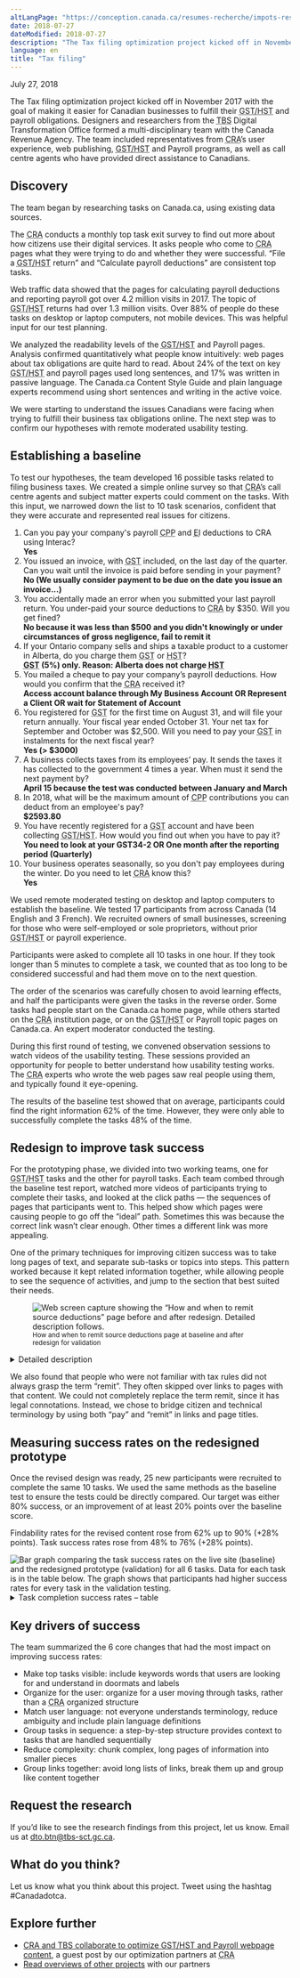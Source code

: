 ```yaml
---
altLangPage: "https://conception.canada.ca/resumes-recherche/impots-resume-recherche.html"
date: 2018-07-27
dateModified: 2018-07-27
description: "The Tax filing optimization project kicked off in November 2017 with the goal of making it easier for Canadian businesses to fulfill their Goods and Services Tax (GST), Harmonized Sales Tax (HST) and payroll obligations."
language: en
title: "Tax filing"
---
```

<p class="post-meta">July 27, 2018</p>
<p>The Tax filing optimization project kicked off in November 2017 with the goal of making it easier for Canadian businesses to fulfill their <abbr title="Goods and Services Tax/Harmonized Sales Tax">GST/HST</abbr> and payroll obligations. Designers and researchers from the <abbr title="Treasury Board of Canada Secretariat">TBS</abbr> Digital Transformation Office formed a multi-disciplinary team with the Canada Revenue Agency. The team included representatives from <abbr title="Canada Revenue Agency">CRA</abbr>’s user experience, web publishing, <abbr title="Goods and Services Tax/Harmonized Sales Tax">GST/HST</abbr> and Payroll programs, as well as call centre agents who have provided direct assistance to Canadians. </p>
<h2>Discovery</h2>
<p>The team began by researching tasks on Canada.ca, using existing data sources.</p>
<p>The <abbr title="Canada Revenue Agency">CRA</abbr> conducts a monthly top task exit survey to find out more about how citizens use their digital services. It asks people who come to <abbr title="Canada Revenue Agency">CRA</abbr> pages what they were trying to do and whether they were successful. “File a <abbr title="Goods and Services Tax/Harmonized Sales Tax">GST/HST</abbr> return” and “Calculate payroll deductions” are consistent top tasks. </p>
<p>Web traffic data showed that the pages for calculating payroll deductions and reporting payroll got over 4.2 million visits in 2017. The topic of <abbr title="Goods and Services Tax/Harmonized Sales Tax">GST/HST</abbr> returns had over 1.3 million visits. Over 88% of people do these tasks on desktop or laptop computers, not mobile devices. This was helpful input for our test planning.</p>
<p>We analyzed the readability levels of the <abbr title="Goods and Services Tax/Harmonized Sales Tax">GST/HST</abbr> and Payroll pages. Analysis confirmed quantitatively what people know intuitively: web pages about tax obligations are quite hard to read. About 24% of the text on key <abbr title="Goods and Services Tax/Harmonized Sales Tax">GST/HST</abbr> and payroll pages used long sentences, and 17% was written in passive language. The Canada.ca Content Style Guide and plain language experts recommend using short sentences and writing in the active voice. </p>
<p>We were starting to understand the issues Canadians were facing when trying to fulfill their business tax obligations online. The next step was to confirm our hypotheses with remote moderated usability testing. </p>
<h2>Establishing a baseline</h2>
<p>To test our hypotheses, the team developed 16 possible tasks related to filing business taxes. We created a simple online survey so that <abbr title="Canada Revenue Agency">CRA</abbr>’s call centre agents and subject matter experts could comment on the tasks. With this input, we narrowed down the list to 10 task scenarios, confident that they were accurate and represented real issues for citizens. </p>
<ol>
  <li>Can you pay your company's payroll <abbr title="Canada Pension Plan">CPP</abbr> and <abbr title="Employment Insurance">EI</abbr> deductions to CRA using Interac?<br>
    <b>Yes</b></li>
  <li class="li-sp">You issued an invoice, with <abbr title="Goods and Services Tax">GST</abbr> included, on the last day of the quarter. Can you wait until the invoice is paid before sending in your payment?<br>
    <b>No (We usually consider payment to be due on the date you issue an invoice...)</b></li>
  <li class="li-sp">You accidentally made an error when you submitted your last payroll return. You under-paid your source deductions to <abbr title="Canada Revenue Agency">CRA</abbr> by $350. Will you get fined?<br>
    <b>No because it was less than $500 and you didn't knowingly or under circumstances of gross negligence, fail to remit it</b></li>
  <li class="li-sp">If your Ontario company sells and ships a taxable product to a customer in Alberta, do you charge them <abbr title="Goods and Services Tax">GST</abbr> or <abbr title="Harmonized Sales Tax">HST</abbr>?<br>
    <b><abbr title="Goods and Services Tax">GST</abbr> (5%) only. Reason: Alberta does not charge <abbr title="Harmonized Sales Tax">HST</abbr></b></li>
  <li class="li-sp">You mailed a cheque to pay your company’s payroll deductions. How would you confirm that the <abbr title="Canada Revenue Agency">CRA</abbr> received it?<br>
    <b>Access account balance through My Business Account OR Represent a Client OR wait for Statement of Account</b></li>
  <li class="li-sp"> You registered for <abbr title="Goods and Services Tax">GST</abbr> for the first time on August 31, and will file your return annually. Your fiscal year ended October 31. Your net tax for September and October was $2,500. Will you need to pay your <abbr title="Goods and Services Tax">GST</abbr> in instalments for the next fiscal year?<br>
    <b>Yes (&gt; $3000)</b></li>
  <li class="li-sp"> A business collects taxes from its employees’ pay. It sends the taxes it has collected to the government 4 times a year. When must it send the next payment by?<br>
    <b>April 15 because the test was conducted between January and March</b></li>
  <li class="li-sp">In 2018, what will be the maximum amount of <abbr title="Canada Pension Plan">CPP</abbr> contributions you can deduct from an employee's pay?<br>
    <b>$2593.80</b></li>
  <li class="li-sp">You have recently registered for a <abbr title="Goods and Services Tax">GST</abbr> account and have been collecting <abbr title="Goods and Services Tax/Harmonized Sales Tax">GST/HST</abbr>. How would you find out when you have to pay it?<br>
    <b>You need to look at your GST34-2 OR One month after the reporting period (Quarterly)</b></li>
  <li class="li-sp">Your business operates seasonally, so you don't pay employees during the winter. Do you need to let <abbr title="Canada Revenue Agency">CRA</abbr> know this?<br>
    <b>Yes</b></li>
</ol>
<p>We used remote moderated testing on desktop and laptop computers to establish the baseline. We tested 17 participants from across Canada (14 English and 3 French). We recruited owners of small businesses, screening for those who were self-employed or sole proprietors, without prior <abbr title="Goods and Services Tax/Harmonized Sales Tax">GST/HST</abbr> or payroll experience.</p>
<p>Participants were asked to complete all 10 tasks in one hour. If they took longer than 5 minutes to complete a task, we counted that as too long to be considered successful and had them move on to the next question.</p>
<p>The order of the scenarios was carefully chosen to avoid learning effects, and half the participants were given the tasks in the reverse order. Some tasks had people start on the Canada.ca home page, while others started on the <abbr title="Canada Revenue Agency">CRA</abbr> institution page, or on the <abbr title="Goods and Services Tax/Harmonized Sales Tax">GST/HST</abbr> or Payroll topic pages on Canada.ca. An expert moderator conducted the testing.</p>
<p>During this first round of testing, we convened observation sessions to watch videos of the usability testing. These sessions provided an opportunity for people to better understand how usability testing works. The <abbr title="Canada Revenue Agency">CRA</abbr> experts who wrote the web pages saw real people using them, and typically found it eye-opening.</p>
<p>The results of the baseline test showed that on average, participants could find the right information 62% of the time. However, they were only able to successfully complete the tasks 48% of the time. </p>
<h2>Redesign to improve task success</h2>
<p>For the prototyping phase, we divided into two working teams, one for <abbr title="Goods and Services Tax/Harmonized Sales Tax">GST/HST</abbr> tasks and the other for payroll tasks. Each team combed through the baseline test report, watched more videos of participants trying to complete their tasks, and looked at the click paths — the sequences of pages that participants went to. This helped show which pages were causing people to go off the “ideal” path. Sometimes this was because the correct link wasn’t clear enough. Other times a different link was more appealing. </p>
<p>One of the primary techniques for improving citizen success was to take long pages of text, and separate sub-tasks or topics into steps. This pattern worked because it kept related information together, while allowing people to see the sequence of activities, and jump to the section that best suited their needs. </p>
<figure> <img class="img-responsive" alt="Web screen capture showing the “How and when to remit source deductions” page before and after redesign. Detailed description follows." src="../images/taxes-impots/beforeafter-sourcedeductions.jpg"/>
  <figcaption><small>How and when to remit source deductions page at baseline and after redesign for validation </small></figcaption>
</figure>
<div class="col-md-8 row">
  <details>
    <summary> Detailed description </summary>
    <p>Two webpages are shown side by side. The page on the left is labelled "Baseline" and shows that the “How and when to remit source deductions” webpage on Canada.ca was extremely long when the project started.  An arrow points to the webpage with the annotation "Page was too long for people to find their answer."</p>
    <p>The page on the right is labelled "Redesign” and shows the “How and when to pay (remit) source deductions” page with 5 steps: 1. Overview, 2. Due dates, 3. Make a payment (remittance) 4. Confirm payment (remittance) received and More information.  An arrow points to the steps with the annotation "Tasks grouped into steps made them easy to scan." </p>
    <p>The image shows the much simpler and shorter content of tab 3. Make a payment (remittance). At the bottom of the page is a button with the text “Make your payment”. An arrow points to the button with the annotation "Buttons draw attention to the main action on the page."</p>
  </details>
  <p>We also found that people who were not familiar with tax rules did not always grasp the term “remit”. They often skipped over links to pages with that content. We could not completely replace the term remit, since it has legal connotations. Instead, we chose to bridge citizen and technical terminology by using both “pay” and “remit” in links and page titles.</p>
  <h2>Measuring success rates on the redesigned prototype</h2>
  <p>Once the revised design was ready, 25 new participants were recruited to complete the same 10 tasks. We used the same methods as the baseline test to ensure the tests could be directly compared. Our target was either 80% success, or an improvement of at least 20% points over the baseline score. </p>
  <p>Findability rates for the revised content rose from 62% up to 90% (+28% points). Task success rates rose from 48% to 76% (+28% points).</p>
</div>
<div><img class="img-responsive hidden-sm hidden-xs" alt="Bar graph comparing the task success rates on the live site (baseline) and the redesigned prototype (validation) for all 6 tasks. Data for each task is in the table below. The graph shows that participants had higher success rates for every task in the validation testing." src="../images/taxes-impots/CRA-TF-task-success-chart.jpg"/></div>
<div class="row col-md-8">
  <details>
    <summary> Task completion success rates – table </summary>
    <p>Baseline measurement at start of project, validation on prototype redesigned by project team.</p>
    <div class="table-bravo">
      <table class="table table-bordered">
        <thead>
          <tr>
            <th scope="col">Task</th>
            <th scope="col">Baseline</th>
            <th scope="col">Validation</th>
          </tr>
        </thead>
        <tbody>
          <tr>
            <td>1. Payroll: Pay deductions by Interac</td>
            <td  >59%</td>
            <td>73%</td>
          </tr>
          <tr>
            <td>2. <abbr title="Goods and Services Tax">GST</abbr>: Invoice date</td>
            <td  >41%</td>
            <td>78%</td>
          </tr>
          <tr>
            <td>3. Payroll: Remittance error – fine</td>
            <td  >14%</td>
            <td>42%</td>
          </tr>
          <tr>
            <td>4. <abbr title="Goods and Services Tax">GST</abbr>: Place of supply</td>
            <td  >27%</td>
            <td>67%</td>
          </tr>
          <tr>
            <td>5. Payroll: Confirm cheque received</td>
            <td  >29%</td>
            <td>83%</td>
          </tr>
          <tr>
            <td>6. <abbr title="Goods and Services Tax">GST</abbr>: Instalments </td>
            <td  >24%</td>
            <td>60%</td>
          </tr>
          <tr>
            <td>7. Payroll: When to remit </td>
            <td  >76%</td>
            <td>96%</td>
          </tr>
          <tr>
            <td>8. Payroll: Max <abbr title="Canada Pension Plan">CPP</abbr> contributions </td>
            <td  >80%</td>
            <td>83%</td>
          </tr>
          <tr>
            <td>9. <abbr title="Goods and Services Tax">GST</abbr>: Remit date (first time) </td>
            <td  >82%</td>
            <td>74%</td>
          </tr>
          <tr>
            <td>10. Payroll: Nil remittances </td>
            <td  >47%</td>
            <td>100%</td>
          </tr>
        </tbody>
      </table>
    </div>
    <p>42 total participants </p>
  </details>
</div>
<h2>Key drivers of success</h2>
<p>The team summarized the 6 core changes that had the most impact on improving success rates: </p>
<ul>
  <li>Make top tasks visible: include keywords words that users are looking for and understand in doormats and labels</li>
  <li>Organize for the user: organize for a user moving through tasks, rather than a <abbr title="Canada Revenue Agency">CRA</abbr> organized structure</li>
  <li>Match user language: not everyone understands terminology, reduce ambiguity and include plain language definitions </li>
  <li>Group tasks in sequence: a step-by-step structure provides context to tasks that are handled sequentially</li>
  <li>Reduce complexity: chunk complex, long pages of information into smaller pieces</li>
  <li>Group links together: avoid long lists of links, break them up and group like content together</li>
</ul>
<h2>Request the research </h2>
<p>If you’d like to see the research findings from this project, let us know. Email us at <a href="mailto:dto.btn@tbs-sct.gc.ca">dto.btn@tbs-sct.gc.ca</a>.</p>
<h2>What do you think? </h2>
<p>Let us know what you think about this project. Tweet using the hashtag #Canadadotca.</p>
<h2>Explore further </h2>
<ul>
  <li><a href="https://canada-ca.github.io/blog-dto/2018/08/16/collab-gsthst-payroll.html">CRA and TBS collaborate to optimize GST/HST and Payroll webpage content</a>, a guest post by our optimization partners at <abbr title="Canada Revenue Agency">CRA</abbr></li>
  <li><a href="https://blog.canada.ca/pages/project-overview.html">Read overviews of other projects</a> with our partners</li>
</ul>

